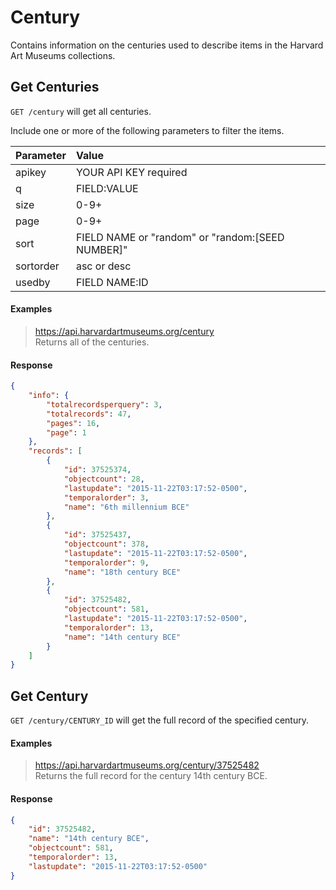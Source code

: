 # Century

Contains information on the centuries used to describe items in the Harvard Art Museums collections.

## Get Centuries

`GET /century` will get all centuries.

Include one or more of the following parameters to filter the items.

| Parameter | Value |
| :--------- | :----- |
| apikey | YOUR API KEY required |
| q | FIELD:VALUE |
| size | 0-9+ |
| page | 0-9+ |
| sort | FIELD NAME or "random" or "random:[SEED NUMBER]" |
| sortorder | asc or desc |
| usedby | FIELD NAME:ID |

#### Examples

> https://api.harvardartmuseums.org/century  
> Returns all of the centuries.  

#### Response

```json
{
    "info": {
        "totalrecordsperquery": 3,
        "totalrecords": 47,
        "pages": 16,
        "page": 1
    },
    "records": [
        {
            "id": 37525374,
            "objectcount": 28,
            "lastupdate": "2015-11-22T03:17:52-0500",
            "temporalorder": 3,
            "name": "6th millennium BCE"
        },
        {
            "id": 37525437,
            "objectcount": 378,
            "lastupdate": "2015-11-22T03:17:52-0500",
            "temporalorder": 9,
            "name": "18th century BCE"
        },
        {
            "id": 37525482,
            "objectcount": 581,
            "lastupdate": "2015-11-22T03:17:52-0500",
            "temporalorder": 13,
            "name": "14th century BCE"
        }
    ]
}
```

## Get Century

`GET /century/CENTURY_ID` will get the full record of the specified century.

#### Examples

> https://api.harvardartmuseums.org/century/37525482   
> Returns the full record for the century 14th century BCE.  

#### Response

```json
{
    "id": 37525482,
    "name": "14th century BCE",
    "objectcount": 581,
    "temporalorder": 13,
    "lastupdate": "2015-11-22T03:17:52-0500"
}
```